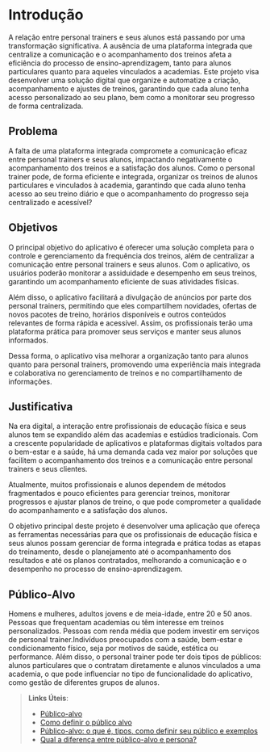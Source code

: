 # Introdução

A relação entre personal trainers e seus alunos está passando por uma transformação significativa. A ausência de uma plataforma integrada que centralize a comunicação e o acompanhamento dos treinos afeta a eficiência do processo de ensino-aprendizagem, tanto para alunos particulares quanto para aqueles vinculados a academias. 
Este projeto visa desenvolver uma solução digital que organize e automatize a criação, acompanhamento e ajustes de treinos, garantindo que cada aluno tenha acesso personalizado ao seu plano, bem como a monitorar seu progresso de forma centralizada.

## Problema
A falta de uma plataforma integrada compromete a comunicação eficaz entre personal trainers e seus alunos, impactando negativamente o acompanhamento dos treinos e a satisfação dos alunos. 
Como o personal trainer pode, de forma eficiente e integrada, organizar os treinos de alunos particulares e vinculados à academia, garantindo que cada aluno tenha acesso ao seu treino diário e que o acompanhamento do progresso seja centralizado e acessível?

## Objetivos

O principal objetivo do aplicativo é oferecer uma solução completa para o controle e gerenciamento da frequência dos treinos, além de centralizar a comunicação entre personal trainers e seus alunos. Com o aplicativo, os usuários poderão monitorar a assiduidade e desempenho em seus treinos, garantindo um acompanhamento eficiente de suas atividades físicas.

Além disso, o aplicativo facilitará a divulgação de anúncios por parte dos personal trainers, permitindo que eles compartilhem novidades, ofertas de novos pacotes de treino, horários disponíveis e outros conteúdos relevantes de forma rápida e acessível. Assim, os profissionais terão uma plataforma prática para promover seus serviços e manter seus alunos informados.

Dessa forma, o aplicativo visa melhorar a organização tanto para alunos quanto para personal trainers, promovendo uma experiência mais integrada e colaborativa no gerenciamento de treinos e no compartilhamento de informações.

## Justificativa

Na era digital, a interação entre profissionais de educação física e seus alunos tem se expandido além das academias e estúdios tradicionais. Com a crescente popularidade de aplicativos e plataformas digitais voltados para o bem-estar e a saúde, há uma demanda cada vez maior por soluções que facilitem o acompanhamento dos treinos e a comunicação entre personal trainers e seus clientes.

Atualmente, muitos profissionais e alunos dependem de métodos fragmentados e pouco eficientes para gerenciar treinos, monitorar progressos e ajustar planos de treino, o que pode comprometer a qualidade do acompanhamento e a satisfação dos alunos.

O objetivo principal deste projeto é desenvolver uma aplicação que ofereça as ferramentas necessárias para que os profissionais de educação física e seus alunos possam gerenciar de forma integrada e prática todas as etapas do treinamento, desde o planejamento até o acompanhamento dos resultados e até os planos contratados, melhorando a comunicação e o desempenho no processo de ensino-aprendizagem.

## Público-Alvo

Homens e mulheres, adultos jovens e de meia-idade, entre 20 e 50 anos. Pessoas que frequentam academias ou têm interesse em treinos personalizados. Pessoas com renda média que podem investir em serviços de personal trainer.Indivíduos preocupados com a saúde, bem-estar e condicionamento físico, seja por motivos de saúde, estética ou performance.
Além disso, o personal trainer pode ter dois tipos de públicos: alunos particulares que o contratam diretamente e alunos vinculados a uma academia, o que pode influenciar no tipo de funcionalidade do aplicativo, como gestão de diferentes grupos de alunos.


> **Links Úteis**:
> - [Público-alvo](https://blog.hotmart.com/pt-br/publico-alvo/)
> - [Como definir o público alvo](https://exame.com/pme/5-dicas-essenciais-para-definir-o-publico-alvo-do-seu-negocio/)
> - [Público-alvo: o que é, tipos, como definir seu público e exemplos](https://klickpages.com.br/blog/publico-alvo-o-que-e/)
> - [Qual a diferença entre público-alvo e persona?](https://rockcontent.com/blog/diferenca-publico-alvo-e-persona/)
